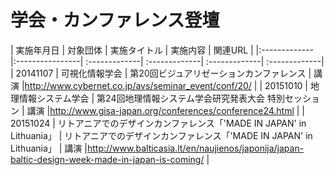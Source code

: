 # 学会・カンファレンス登壇


| 実施年月日  | 対象団体  | 実施タイトル | 実施内容 | 関連URL |
|:------------- |:----------------| :-------------| :-------------| :-------------| :-------------|
| 20141107      | 可視化情報学会 |         第20回ビジュアリゼーションカンファレンス |         講演 |http://www.cybernet.co.jp/avs/seminar_event/conf/20/ |
| 20151010      | 地理情報システム学会 |         第24回地理情報システム学会研究発表大会 特別セッション |         講演 |http://www.gisa-japan.org/conferences/conference24.html |
| 20151024      | リトアニアでのデザインカンファレンス「'MADE IN JAPAN' in Lithuania」 |         リトアニアでのデザインカンファレンス「'MADE IN JAPAN' in Lithuania」 |         講演 |http://www.balticasia.lt/en/naujienos/japonija/japan-baltic-design-week-made-in-japan-is-coming/ |